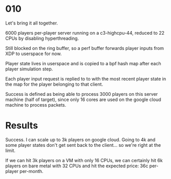 # 010

Let's bring it all together.

6000 players per-player server running on a c3-highcpu-44, reduced to 22 CPUs by disabling hyperthreading.

Still blocked on the ring buffer, so a perf buffer forwards player inputs from XDP to userspace for now.

Player state lives in userspace and is copied to a bpf hash map after each player simulation step. 

Each player input request is replied to to with the most recent player state in the map for the player belonging to that client.

Success is defined as being able to process 3000 players on this server machine (half of target), since only 16 cores are used on the google cloud machine to process packets.

# Results

Success. I can scale up to 3k players on google cloud. Going to 4k and some player states don't get sent back to the client... so we're right at the limit.

If we can hit 3k players on a VM with only 16 CPUs, we can certainly hit 6k players on bare metal with 32 CPUs and hit the expected price: 36c per-player per-month.
